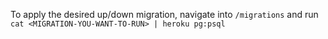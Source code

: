 To apply the desired up/down migration, navigate into `/migrations` and run `cat <MIGRATION-YOU-WANT-TO-RUN> | heroku pg:psql`
